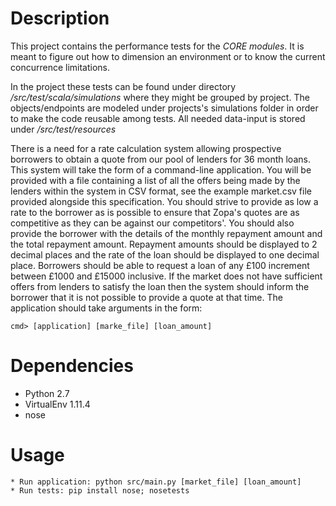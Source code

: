 # Description
This project contains the performance tests for the *CORE modules*.
It is meant to figure out how to dimension an environment or to know the current concurrence limitations.

In the project these tests can be found under directory _/src/test/scala/simulations_ where they might be grouped by project.
The objects/endpoints are modeled under projects's simulations folder in order to make the code reusable among tests.
All needed data-input is stored under _/src/test/resources_

There is a need for a rate calculation system allowing prospective borrowers to obtain a quote
from our pool of lenders for 36 month loans. This system will take the form of a command-line
application.
You will be provided with a file containing a list of all the offers being made by the lenders within
the system in CSV format, see the example market.csv file provided alongside this specification.
You should strive to provide as low a rate to the borrower as is possible to ensure that Zopa's
quotes are as competitive as they can be against our competitors'. You should also provide the
borrower with the details of the monthly repayment amount and the total repayment amount.
Repayment amounts should be displayed to 2 decimal places and the rate of the loan should be
displayed to one decimal place.
Borrowers should be able to request a loan of any £100 increment between £1000 and £15000
inclusive. If the market does not have sufficient offers from lenders to satisfy the loan then the
system should inform the borrower that it is not possible to provide a quote at that time.
The application should take arguments in the form:

```
cmd> [application] [marke_file] [loan_amount]
```

# Dependencies
* Python 2.7
* VirtualEnv 1.11.4
* nose

# Usage
```
* Run application: python src/main.py [market_file] [loan_amount]
* Run tests: pip install nose; nosetests
```
